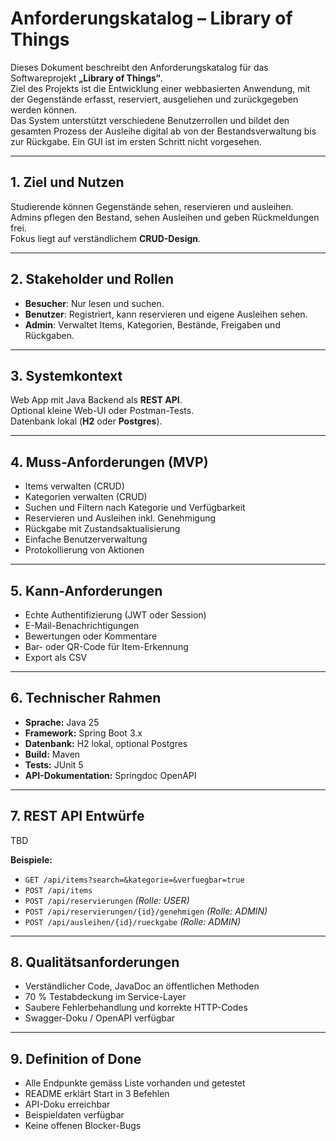 # Anforderungskatalog – Library of Things

Dieses Dokument beschreibt den Anforderungskatalog für das Softwareprojekt **„Library of Things“**.  
Ziel des Projekts ist die Entwicklung einer webbasierten Anwendung, mit der Gegenstände erfasst, reserviert, ausgeliehen und zurückgegeben werden können.  
Das System unterstützt verschiedene Benutzerrollen und bildet den gesamten Prozess der Ausleihe digital ab von der Bestandsverwaltung bis zur Rückgabe. 
Ein GUI ist im ersten Schritt nicht vorgesehen. 

---

## 1. Ziel und Nutzen

Studierende können Gegenstände sehen, reservieren und ausleihen.  
Admins pflegen den Bestand, sehen Ausleihen und geben Rückmeldungen frei.  
Fokus liegt auf verständlichem **CRUD-Design**.

---

## 2. Stakeholder und Rollen

- **Besucher**: Nur lesen und suchen.  
- **Benutzer**: Registriert, kann reservieren und eigene Ausleihen sehen.  
- **Admin**: Verwaltet Items, Kategorien, Bestände, Freigaben und Rückgaben.

---

## 3. Systemkontext

Web App mit Java Backend als **REST API**.  
Optional kleine Web-UI oder Postman-Tests.  
Datenbank lokal (**H2** oder **Postgres**).

---

## 4. Muss-Anforderungen (MVP)

- Items verwalten (CRUD)  
- Kategorien verwalten (CRUD)  
- Suchen und Filtern nach Kategorie und Verfügbarkeit  
- Reservieren und Ausleihen inkl. Genehmigung  
- Rückgabe mit Zustandsaktualisierung  
- Einfache Benutzerverwaltung  
- Protokollierung von Aktionen  

---

## 5. Kann-Anforderungen

- Echte Authentifizierung (JWT oder Session)  
- E-Mail-Benachrichtigungen  
- Bewertungen oder Kommentare  
- Bar- oder QR-Code für Item-Erkennung  
- Export als CSV  

---

## 6. Technischer Rahmen

- **Sprache:** Java 25
- **Framework:** Spring Boot 3.x
- **Datenbank:** H2 lokal, optional Postgres  
- **Build:** Maven  
- **Tests:** JUnit 5  
- **API-Dokumentation:** Springdoc OpenAPI  

---

## 7. REST API Entwürfe

TBD

**Beispiele:**
- `GET /api/items?search=&kategorie=&verfuegbar=true`  
- `POST /api/items`  
- `POST /api/reservierungen` *(Rolle: USER)*  
- `POST /api/reservierungen/{id}/genehmigen` *(Rolle: ADMIN)*  
- `POST /api/ausleihen/{id}/rueckgabe` *(Rolle: ADMIN)*  

---

## 8. Qualitätsanforderungen

- Verständlicher Code, JavaDoc an öffentlichen Methoden  
- 70 % Testabdeckung im Service-Layer  
- Saubere Fehlerbehandlung und korrekte HTTP-Codes  
- Swagger-Doku / OpenAPI verfügbar  

---

## 9. Definition of Done

- Alle Endpunkte gemäss Liste vorhanden und getestet  
- README erklärt Start in 3 Befehlen  
- API-Doku erreichbar  
- Beispieldaten verfügbar  
- Keine offenen Blocker-Bugs  
